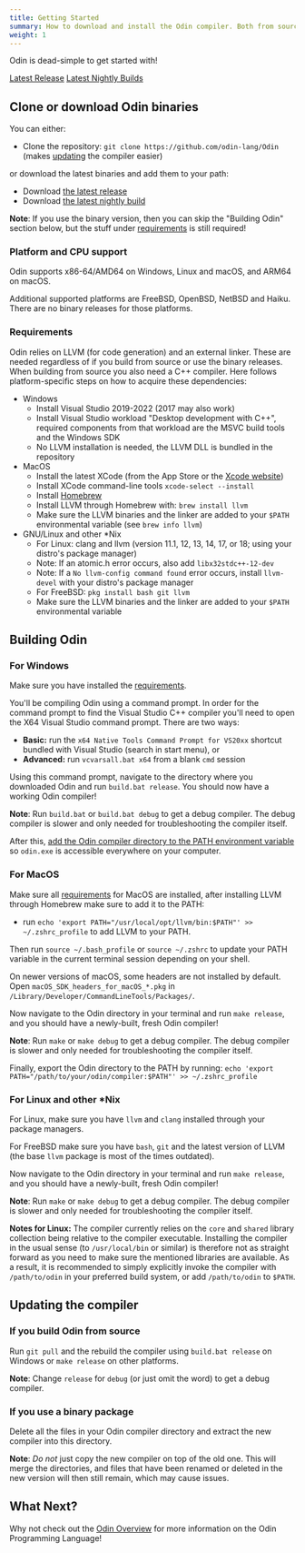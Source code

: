 ```yaml
---
title: Getting Started
summary: How to download and install the Odin compiler. Both from source or from a binary release, along with a list of per-platform requirements.
weight: 1
---
```


Odin is dead-simple to get started with!

<a href="https://github.com/odin-lang/Odin/releases" class="btn btn-outline-primary">Latest Release</a>
<a href="/docs/nightly" class="btn btn-outline-primary">Latest Nightly Builds</a>


## Clone or download Odin binaries
You can either:

- Clone the repository: `git clone https://github.com/odin-lang/Odin` (makes [updating](#updating-the-compiler) the compiler easier)

or download the latest binaries and add them to your path:

- Download [the latest release](https://github.com/odin-lang/Odin/releases/latest)
- Download [the latest nightly build](/docs/nightly/)

**Note**: If you use the binary version, then you can skip the "Building Odin" section below, but the stuff under [requirements](#requirements) is still required!

### Platform and CPU support 
Odin supports x86-64/AMD64 on Windows, Linux and macOS, and ARM64 on macOS.

Additional supported platforms are FreeBSD, OpenBSD, NetBSD and Haiku. There are no binary releases for those platforms.

### Requirements
Odin relies on LLVM (for code generation) and an external linker. These are needed regardless of if you build from source or use the binary releases. When building from source you also need a C++ compiler. Here follows platform-specific steps on how to acquire these dependencies:

* Windows
    * Install Visual Studio 2019-2022 (2017 may also work)
    * Install Visual Studio workload "Desktop development with C++", required components from that workload are the MSVC build tools and the Windows SDK
    * No LLVM installation is needed, the LLVM DLL is bundled in the repository
* MacOS
    * Install the latest XCode (from the App Store or the [Xcode website](https://developer.apple.com/xcode/))
    * Install XCode command-line tools `xcode-select --install`
    * Install [Homebrew](https://brew.sh/) 
    * Install LLVM through Homebrew with: `brew install llvm`
    * Make sure the LLVM binaries and the linker are added to your `$PATH` environmental variable (see `brew info llvm`)
* GNU/Linux and other \*Nix
    * For Linux: clang and llvm (version 11.1, 12, 13, 14, 17, or 18; using your distro's package manager)
    * Note: If an atomic.h error occurs, also add `libx32stdc++-12-dev`
    * Note: If a `No llvm-config command found` error occurs, install `llvm-devel` with your distro's package manager
    * For FreeBSD: `pkg install bash git llvm`
    * Make sure the LLVM binaries and the linker are added to your `$PATH` environmental variable

## Building Odin

### For Windows
Make sure you have installed the [requirements](#requirements).

You'll be compiling Odin using a command prompt. In order for the command prompt to find the Visual Studio C++ compiler you'll need to open the X64 Visual Studio command prompt. There are two ways:
* **Basic:** run the `x64 Native Tools Command Prompt for VS20xx` shortcut bundled with Visual Studio (search in start menu), or
* **Advanced:** run `vcvarsall.bat x64` from a blank `cmd` session

Using this command prompt, navigate to the directory where you downloaded Odin and run `build.bat release`. You should now have a working Odin compiler!

**Note**: Run `build.bat` or `build.bat debug` to get a debug compiler. The debug compiler is slower and only needed for troubleshooting the compiler itself.

After this, [add the Odin compiler directory to the PATH environment variable](https://duckduckgo.com/?q=add+to+path+windows) so `odin.exe` is accessible everywhere on your computer.

### For MacOS
Make sure all [requirements](#requirements) for MacOS are installed, after installing LLVM through Homebrew make sure to add it to the PATH:
- run `echo 'export PATH="/usr/local/opt/llvm/bin:$PATH"' >> ~/.zshrc_profile` to add LLVM to your PATH.

Then run `source ~/.bash_profile` or `source ~/.zshrc` to update your PATH variable in the current terminal session depending on your shell.

On newer versions of macOS, some headers are not installed by default. Open `macOS_SDK_headers_for_macOS_*.pkg` in `/Library/Developer/CommandLineTools/Packages/`.

Now navigate to the Odin directory in your terminal and run `make release`, and you should have a newly-built, fresh Odin compiler!

**Note**: Run `make` or `make debug` to get a debug compiler. The debug compiler is slower and only needed for troubleshooting the compiler itself. 

Finally, export the Odin directory to the PATH by running: `echo 'export PATH="/path/to/your/odin/compiler:$PATH"' >> ~/.zshrc_profile`

### For Linux and other \*Nix
For Linux, make sure you have `llvm` and `clang` installed through your package managers.

For FreeBSD make sure you have `bash`, `git` and the latest version of LLVM (the base `llvm` package is most of the times outdated).

Now navigate to the Odin directory in your terminal and run `make release`, and you should have a newly-built, fresh Odin compiler!

**Note**: Run `make` or `make debug` to get a debug compiler. The debug compiler is slower and only needed for troubleshooting the compiler itself. 

**Notes for Linux:** The compiler currently relies on the `core` and `shared` library collection being relative to the compiler executable. Installing the compiler in the usual sense (to `/usr/local/bin` or similar) is therefore not as straight forward as you need to make sure the mentioned libraries are available. As a result, it is recommended to simply explicitly invoke the compiler with `/path/to/odin` in your preferred build system, or add `/path/to/odin` to `$PATH`.

## Updating the compiler

### If you build Odin from source
Run `git pull` and the rebuild the compiler using `build.bat release` on Windows or `make release` on other platforms.

**Note**: Change `release` for `debug` (or just omit the word) to get a debug compiler.

### If you use a binary package
Delete all the files in your Odin compiler directory and extract the new compiler into this directory.

**Note**: _Do not_ just copy the new compiler on top of the old one. This will merge the directories, and files that have been renamed or deleted in the new version will then still remain, which may cause issues.

## What Next?
Why not check out the [Odin Overview](/docs/overview/) for more information on the Odin Programming Language!
